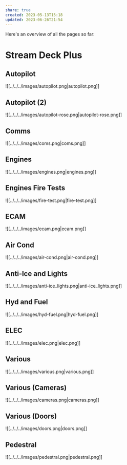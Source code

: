 ```yaml
---
share: true
created: 2023-05-13T15:18
updated: 2023-06-26T21:54
---
```

Here's an overview of all the pages so far:

# Stream Deck Plus
## Autopilot
![[../../../images/autopilot.png|autopilot.png]]

## Autopilot (2)
![[../../../images/autopilot-rose.png|autopilot-rose.png]]

## Comms
![[../../../images/coms.png|coms.png]]

## Engines
![[../../../images/engines.png|engines.png]]

## Engines Fire Tests
![[../../../images/fire-test.png|fire-test.png]]

## ECAM
![[../../../images/ecam.png|ecam.png]]

## Air Cond
![[../../../images/air-cond.png|air-cond.png]]

## Anti-Ice and Lights
![[../../../images/anti-ice_lights.png|anti-ice_lights.png]]

## Hyd and Fuel
![[../../../images/hyd-fuel.png|hyd-fuel.png]]

## ELEC
![[../../../images/elec.png|elec.png]]

## Various
![[../../../images/various.png|various.png]]

## Various (Cameras)
![[../../../images/cameras.png|cameras.png]]

## Various (Doors)
![[../../../images/doors.png|doors.png]]

## Pedestral
![[../../../images/pedestral.png|pedestral.png]]
